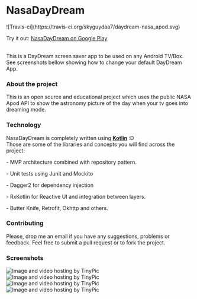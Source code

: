 <h1>NasaDayDream</h1>
![Travis-ci](https://travis-ci.org/skyguydaa7/daydream-nasa_apod.svg)

<br>
<p> Try it out: <a href="http://google.play/tmp"> NasaDayDream on Google Play </a>
<br><br>

<p> This is a DayDream screen saver app to be used on any Android TV/Box. See screenshots bellow showing how to change your default DayDream App. </p>


<h3>About the project </h3>
<p> This is an open source and educational project which uses the public NASA Apod API to show the astronomy picture of the day when your tv goes into dreaming mode. 
<h3>Technology</h3>
<p> NasaDayDream is completely written using <a href="https://kotlinlang.org/"><b>Kotlin</b></a>  :D <br> Those are some of the libraries and concepts you will find across the project: </p>
<p> - MVP architecture combined with repository pattern.</p>
<p> - Unit tests using Junit and Mockito</p>
<p> - Dagger2 for dependency injection</p>
<p> - RxKotlin for Reactive UI and integration between layers.
<p> - Butter Knife, Retrofit, Okhttp and others.</p>

<h3>Contributing</h3>

Please, drop me an email if you have any suggestions, problems or feedback.  Feel free to submit a pull request or to fork the project.

<h3>Screenshots</h3>

<img src="http://i64.tinypic.com/169gvv9.png" border="0" alt="Image and video hosting by TinyPic">
<img src="http://i67.tinypic.com/k382n9.png" border="0" alt="Image and video hosting by TinyPic">
<img src="http://i65.tinypic.com/21oriio.png" border="0" alt="Image and video hosting by TinyPic">
<img src="http://i65.tinypic.com/2ik8gnb.png" border="0" alt="Image and video hosting by TinyPic">
